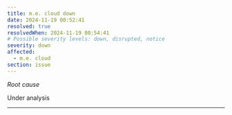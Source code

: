 ```yaml
---
title: m.e. cloud down
date: 2024-11-19 00:52:41
resolved: true
resolvedWhen: 2024-11-19 00:54:41
# Possible severity levels: down, disrupted, notice
severity: down
affected:
  - m.e. cloud
section: issue
---
```


*Root cause*

Under analysis

---



